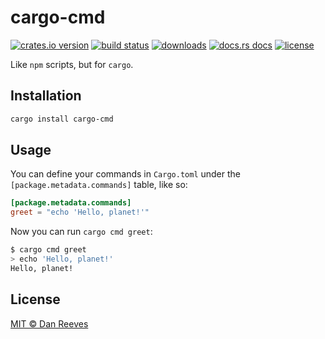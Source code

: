 # cargo-cmd

[![crates.io version][1]][2]
[![build status][3]][4]
[![downloads][5]][6]
[![docs.rs docs][7]][8]
[![license](9)][10]

Like `npm` scripts, but for `cargo`.

## Installation

```sh
cargo install cargo-cmd
```

## Usage

You can define your commands in `Cargo.toml` under the `[package.metadata.commands]` table, like so:

```toml
[package.metadata.commands]
greet = "echo 'Hello, planet!'"
```

Now you can run `cargo cmd greet`:

```sh
$ cargo cmd greet
> echo 'Hello, planet!'
Hello, planet!
```

## License
[MIT © Dan Reeves](./LICENSE)



[1]: https://img.shields.io/crates/v/cargo-cmd.svg?style=flat-square
[2]: https://crates.io/crates/cargo-cmd
[3]: https://img.shields.io/travis/danreeves/cargo-cmd.svg?style=flat-square
[4]: https://travis-ci.org/danreeves/cargo-cmd
[5]: https://img.shields.io/crates/d/cargo-cmd.svg?style=flat-square
[6]: https://crates.io/crates/cargo-cmd
[7]: https://img.shields.io/badge/docs-latest-blue.svg?style=flat-square
[8]: https://docs.rs/cargo-cmd
[9]: https://img.shields.io/crates/l/cargo-cmd.svg?style=flat-square
[10]: ./LICENSE

